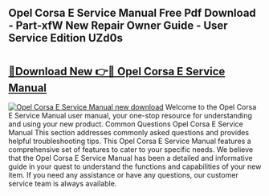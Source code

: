 ## Opel Corsa E Service Manual Free Pdf Download - Part-xfW New Repair Owner Guide - User Service Edition UZd0s

# <h2><a href="http://cf15977.oget.top/?id=Opel+Corsa+E+Service+Manual">🔗Download New 👉🔴 Opel Corsa E Service Manual</a></h2>

[![Opel Corsa E Service Manual new download](https://i.imgur.com/5g1atiW.png)](http://cf15977.oget.top/?id=Opel+Corsa+E+Service+Manual)
Welcome to the Opel Corsa E Service Manual user manual, your one-stop resource for understanding and using your new product. Common Questions Opel Corsa E Service Manual This section addresses commonly asked questions and provides helpful troubleshooting tips. This Opel Corsa E Service Manual features a comprehensive set of features to cater to your specific needs. We believe that the Opel Corsa E Service Manual has been a detailed and informative guide in your quest to understand the functions and capabilities of your new item. If you need any assistance or have any questions, our customer service team is always available.
